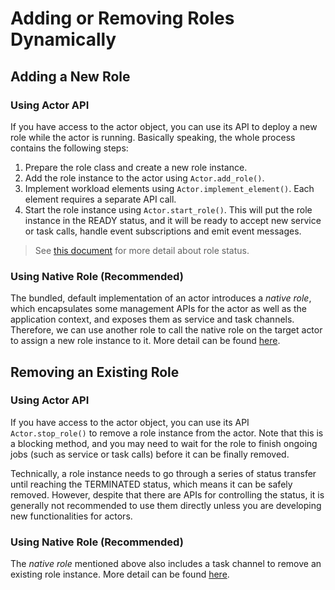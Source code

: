 # Adding or Removing Roles Dynamically

## Adding a New Role

### Using Actor API

If you have access to the actor object, you can use its API to deploy a new role while the actor is running. Basically speaking, the whole process contains the following steps:

1. Prepare the role class and create a new role instance.
2. Add the role instance to the actor using `Actor.add_role()`.
3. Implement workload elements using `Actor.implement_element()`. Each element requires a separate API call.
4. Start the role instance using `Actor.start_role()`. This will put the role instance in the READY status, and it will be ready to accept new service or task calls, handle event subscriptions and emit event messages.

> See [this document](../system-model/5-role-lifecycle.md) for more detail about role status.

### Using Native Role (Recommended)

The bundled, default implementation of an actor introduces a _native role_, which encapsulates some management APIs for the actor as well as the application context, and exposes them as service and task channels. Therefore, we can use another role to call the native role on the target actor to assign a new role instance to it. More detail can be found [here](./6-using-native-role.md#task-assign-role).

## Removing an Existing Role

### Using Actor API

If you have access to the actor object, you can use its API `Actor.stop_role()` to remove a role instance from the actor. Note that this is a blocking method, and you may need to wait for the role to finish ongoing jobs (such as service or task calls) before it can be finally removed.

Technically, a role instance needs to go through a series of status transfer until reaching the TERMINATED status, which means it can be safely removed. However, despite that there are APIs for controlling the status, it is generally not recommended to use them directly unless you are developing new functionalities for actors.

### Using Native Role (Recommended)

The _native role_ mentioned above also includes a task channel to remove an existing role instance. More detail can be found [here](./6-using-native-role.md#task-terminate-role).
